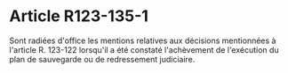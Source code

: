 # Article R123-135-1

Sont radiées d'office les mentions relatives aux décisions mentionnées à l'article R. 123-122 lorsqu'il a été constaté l'achèvement de l'exécution du plan de sauvegarde ou de redressement judiciaire.
